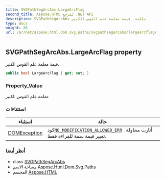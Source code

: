 ```yaml
---
title: SVGPathSegArcAbs.LargeArcFlag
second_title: Aspose.HTML لمرجع .NET API
description: SVGPathSegArcAbs ملكية. قيمة معلمة علم القوس الكبير.
type: docs
weight: 20
url: /ar/net/aspose.html.dom.svg.paths/svgpathsegarcabs/largearcflag/
---
```

## SVGPathSegArcAbs.LargeArcFlag property

قيمة معلمة علم القوس الكبير.

```csharp
public bool LargeArcFlag { get; set; }
```

### Property_Value

معلمة علم القوس الكبير

### استثناءات

| استثناء | حالة |
| --- | --- |
| [DOMException](../../../aspose.html.dom/domexception/) | كود[`NO_MODIFICATION_ALLOWED_ERR`](../../../aspose.html.dom/domexception/no_modification_allowed_err/) . أثارت محاولة تغيير قيمة سمة للقراءة فقط. |

### أنظر أيضا

* class [SVGPathSegArcAbs](../)
* مساحة الاسم [Aspose.Html.Dom.Svg.Paths](../../svgpathsegarcabs/)
* المجسم [Aspose.HTML](../../../)



